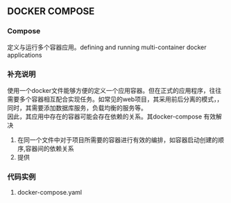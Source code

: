 ## DOCKER COMPOSE
### Compose
定义与运行多个容器应用。defining and running multi-container docker applications 

### 补充说明
使用一个docker文件能够方便的定义一个应用容器。但在正式的应用程序，往往需要多个容器相互配合实现任务。如常见的web项目，其采用前后分离的模式，，同时，其需要添加数据库服务，负载均衡的服务等。\
因此，其应用中存在的容器可能会存在依赖的关系。其docker-compose 有效解决
1. 在同一个文件中对于项目所需要的容器进行有效的编排，如容器启动创建的顺序,容器间的依赖关系
2. 提供

### 代码实例
1. docker-compose.yaml
   
```




```



